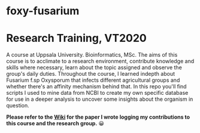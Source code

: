 # foxy-fusarium
# Research Training, VT2020
A course at Uppsala University. Bioinformatics, MSc. The aims of this course is to acclimate to a research environment, contribute knowledge and skills where necessary, learn about the topic assigned and observe the group's daily duties. Throughout the course, I learned indepth about Fusarium f.sp Oxysporum that infects different agricultural groups and whether there's an affinity mechanism behind that. In this repo you'll find scripts I used to mine data from NCBI to create my own specific database for use in a deeper analysis to uncover some insights about the organism in question.

**Please refer to the [Wiki](https://github.com/projectoriented/foxy-fusarium/wiki) for the paper I wrote logging my contributions to this course and the research group.** 😀
